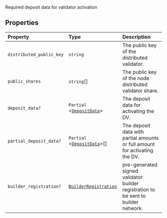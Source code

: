Required deposit data for validator activation

## Properties

| Property | Type | Description |
| :------ | :------ | :------ |
| `distributed_public_key` | `string` | The public key of the distributed validator. |
| `public_shares` | `string`[] | The public key of the node distributed validator share. |
| `deposit_data?` | `Partial` \<[`DepositData`](DepositData.md)\> | The deposit data for activating the DV. |
| `partial_deposit_data?` | `Partial` \<[`DepositData`](DepositData.md)\>[] | The deposit data with partial amounts or full amount for activating the DV. |
| `builder_registration?` | [`BuilderRegistration`](BuilderRegistration.md) | pre-generated signed validator builder registration to be sent to builder network. |
